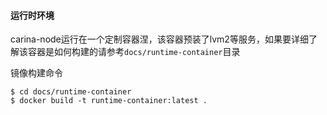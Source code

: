 #### 运行时环境

carina-node运行在一个定制容器涅，该容器预装了lvm2等服务，如果要详细了解该容器是如何构建的请参考`docs/runtime-container`目录

镜像构建命令

```shell
$ cd docs/runtime-container
$ docker build -t runtime-container:latest .
```